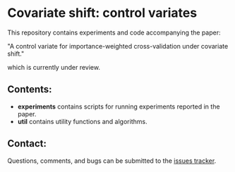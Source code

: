 # Covariate shift: control variates

This repository contains experiments and code accompanying the paper:

"A control variate for importance-weighted cross-validation under covariate shift."

which is currently under review.

## Contents:

- __experiments__ contains scripts for running experiments reported in the paper.
- __util__ contains utility functions and algorithms.

## Contact:

Questions, comments, and bugs can be submitted to the [issues tracker](https://github.com/wmkouw/covshift-ctrlvar/issues).
